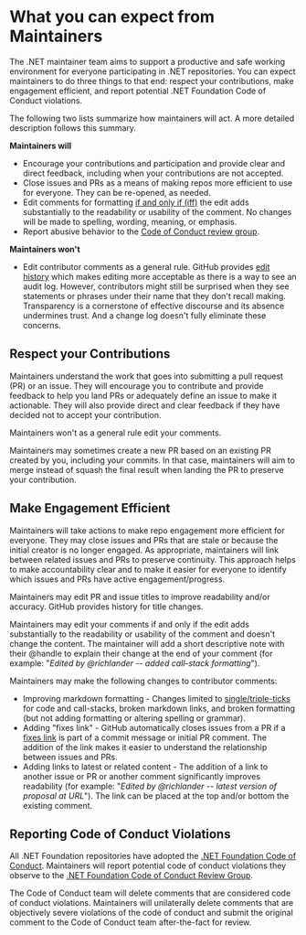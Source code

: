 # What you can expect from Maintainers

The .NET maintainer team aims to support a productive and safe working environment for everyone participating in .NET repositories. You can expect maintainers to do three things to that end: respect your contributions, make engagement efficient, and report potential .NET Foundation Code of Conduct violations.

The following two lists summarize how maintainers will act. A more detailed description follows this summary.

**Maintainers will**
- Encourage your contributions and participation and provide clear and direct feedback, including when your contributions are not accepted.
- Close issues and PRs as a means of making repos more efficient to use for everyone. They can be re-opened, as needed.
- Edit comments for formatting [if and only if (iff)](https://en.wikipedia.org/wiki/If_and_only_if) the edit adds substantially to the readability or usability of the comment. No changes will be made to spelling, wording, meaning, or emphasis.
- Report abusive behavior to the [Code of Conduct review group](mailto:conduct@dotnetfoundation.org).

**Maintainers won't**
- Edit contributor comments as a general rule. GitHub provides [edit history](https://blog.github.com/changelog/2018-05-24-comment-edit-history/) which makes editing more acceptable as there is a way to see an audit log. However, contributors might still be surprised when they see statements or phrases under their name that they don't recall making. Transparency is a cornerstone of effective discourse and its absence undermines trust. And a change log doesn't fully eliminate these concerns.

## Respect your Contributions

Maintainers understand the work that goes into submitting a pull request (PR) or an issue. They will encourage you to contribute and provide feedback to help you land PRs or adequately define an issue to make it actionable. They will also provide direct and clear feedback if they have decided not to accept your contribution.

Maintainers won't as a general rule edit your comments.

Maintainers may sometimes create a new PR based on an existing PR created by you, including your commits. In that case, maintainers will aim to merge instead of squash the final result when landing the PR to preserve your contribution.

## Make Engagement Efficient

Maintainers will take actions to make repo engagement more efficient for everyone. They may close issues and PRs that are stale or because the initial creator is no longer engaged. As appropriate, maintainers will link between related issues and PRs to preserve continuity. This approach helps to make accountability clear and to make it easier for everyone to identify which issues and PRs have active engagement/progress.

Maintainers may edit PR and issue titles to improve readability and/or accuracy. GitHub provides history for title changes.

Maintainers may edit your comments if and only if the edit adds substantially to the readability or usability of the comment and doesn't change the content. The maintainer will add a short descriptive note with their @handle to explain their change at the end of your comment (for example: "_Edited by @richlander -- added call-stack formatting_"). 

Maintainers may make the following changes to contributor comments:

- Improving markdown formatting - Changes limited to [single/triple-ticks](https://github.com/adam-p/markdown-here/wiki/Markdown-Cheatsheet#code) for code and call-stacks, broken markdown links, and broken formatting (but not adding formatting or altering spelling or grammar).
- Adding "fixes link" - GitHub automatically closes issues from a PR if a [fixes link](https://help.github.com/articles/closing-issues-via-commit-messages/) is part of a commit message or initial PR comment. The addition of the link makes it easier to understand the relationship between issues and PRs.
- Adding links to latest or related content - The addition of a link to another issue or PR or another comment significantly improves readability (for example: "_Edited by @richlander -- latest version of proposal at URL_"). The link can be placed at the top and/or bottom the existing comment.

## Reporting Code of Conduct Violations

All .NET Foundation repositories have adopted the [.NET Foundation Code of Conduct](https://dotnetfoundation.org/code-of-conduct). Maintainers will report potential code of conduct violations they observe to the [.NET Foundation Code of Conduct Review Group](mailto:conduct@dotnetfoundation.org).

The Code of Conduct team will delete comments that are considered code of conduct violations. Maintainers will unilaterally delete comments that are objectively severe violations of the code of conduct and submit the original comment to the Code of Conduct team after-the-fact for review.
